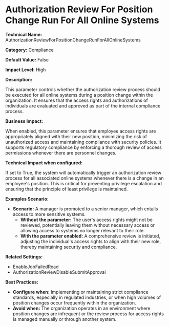 # Authorization Review For Position Change Run For All Online Systems

**Technical Name:** AuthorizationReviewForPositionChangeRunForAllOnlineSystems

**Category:** Compliance

**Default Value:** False

**Impact Level:** High

**Description:**

This parameter controls whether the authorization review process should be executed for all online systems during a position change within the organization. It ensures that the access rights and authorizations of individuals are evaluated and approved as part of the internal compliance process.

**Business Impact:**

When enabled, this parameter ensures that employee access rights are appropriately aligned with their new position, minimizing the risk of unauthorized access and maintaining compliance with security policies. It supports regulatory compliance by enforcing a thorough review of access permissions whenever there are personnel changes.

**Technical Impact when configured:**

If set to True, the system will automatically trigger an authorization review process for all associated online systems whenever there is a change in an employee's position. This is critical for preventing privilege escalation and ensuring that the principle of least privilege is maintained.

**Examples Scenario:**

- **Scenario:** A manager is promoted to a senior manager, which entails access to more sensitive systems.
  - **Without the parameter:** The user's access rights might not be reviewed, potentially leaving them without necessary access or allowing access to systems no longer relevant to their role.
  - **With the parameter enabled:** A comprehensive review is initiated, adjusting the individual's access rights to align with their new role, thereby maintaining security and compliance.

**Related Settings:**

- EnableJobFailedRead
- AuthorizationReviewDisableSubmitApproval

**Best Practices:** 

- **Configure when:** Implementing or maintaining strict compliance standards, especially in regulated industries, or when high volumes of position changes occur frequently within the organization.
- **Avoid when:** The organization operates in an environment where position changes are infrequent or the review process for access rights is managed manually or through another system.
